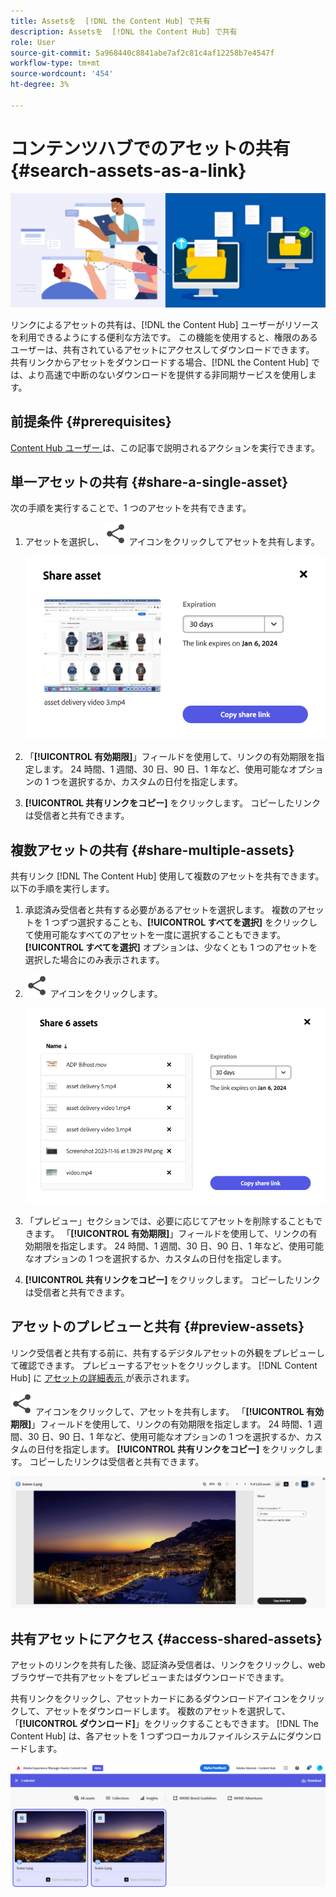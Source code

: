 ```yaml
---
title: Assetsを  [!DNL the Content Hub] で共有
description: Assetsを  [!DNL the Content Hub] で共有
role: User
source-git-commit: 5a968440c8841abe7af2c81c4af12258b7e4547f
workflow-type: tm+mt
source-wordcount: '454'
ht-degree: 3%

---
```



# コンテンツハブでのアセットの共有 {#search-assets-as-a-link}

![ アセットを共有のバナー画像 ](assets/share-assets-banner.png)

リンクによるアセットの共有は、[!DNL the Content Hub] ユーザーがリソースを利用できるようにする便利な方法です。 この機能を使用すると、権限のあるユーザーは、共有されているアセットにアクセスしてダウンロードできます。 共有リンクからアセットをダウンロードする場合、[!DNL the Content Hub] では、より高速で中断のないダウンロードを提供する非同期サービスを使用します。

## 前提条件 {#prerequisites}

[Content Hub ユーザー ](deploy-content-hub.md#onboard-content-hub-users) は、この記事で説明されるアクションを実行できます。

## 単一アセットの共有 {#share-a-single-asset}

次の手順を実行することで、1 つのアセットを共有できます。

1. アセットを選択し、![ 共有アイコン ](assets/share.svg) アイコンをクリックしてアセットを共有します。

   ![ 単一アセットの共有 ](assets/sharing-single-asset.png)

1. 「**[!UICONTROL 有効期限]**」フィールドを使用して、リンクの有効期限を指定します。 24 時間、1 週間、30 日、90 日、1 年など、使用可能なオプションの 1 つを選択するか、カスタムの日付を指定します。

1. **[!UICONTROL 共有リンクをコピー]** をクリックします。 コピーしたリンクは受信者と共有できます。

## 複数アセットの共有 {#share-multiple-assets}

共有リンク [!DNL The Content Hub] 使用して複数のアセットを共有できます。 以下の手順を実行します。

1. 承認済み受信者と共有する必要があるアセットを選択します。 複数のアセットを 1 つずつ選択することも、**[!UICONTROL すべてを選択]** をクリックして使用可能なすべてのアセットを一度に選択することもできます。 **[!UICONTROL すべてを選択]** オプションは、少なくとも 1 つのアセットを選択した場合にのみ表示されます。

1. ![ 共有アイコン ](assets/share.svg) アイコンをクリックします。

   ![ 複数アセットの共有 ](assets/sharing-multiple-assets.png)

1. 「プレビュー」セクションでは、必要に応じてアセットを削除することもできます。 「**[!UICONTROL 有効期限]**」フィールドを使用して、リンクの有効期限を指定します。 24 時間、1 週間、30 日、90 日、1 年など、使用可能なオプションの 1 つを選択するか、カスタムの日付を指定します。

1. **[!UICONTROL 共有リンクをコピー]** をクリックします。 コピーしたリンクは受信者と共有できます。

## アセットのプレビューと共有 {#preview-assets}

リンク受信者と共有する前に、共有するデジタルアセットの外観をプレビューして確認できます。 プレビューするアセットをクリックします。 [!DNL Content Hub] に [ アセットの詳細表示 ](asset-properties-content-hub.md) が表示されます。

![ 共有アイコン ](assets/share.svg) アイコンをクリックして、アセットを共有します。 「**[!UICONTROL 有効期限]**」フィールドを使用して、リンクの有効期限を指定します。 24 時間、1 週間、30 日、90 日、1 年など、使用可能なオプションの 1 つを選択するか、カスタムの日付を指定します。 **[!UICONTROL 共有リンクをコピー]** をクリックします。 コピーしたリンクは受信者と共有できます。

![Content Hubでのアセットのプレビュー ](assets/preview-assets-content-hub.png)

## 共有アセットにアクセス {#access-shared-assets}

アセットのリンクを共有した後、認証済み受信者は、リンクをクリックし、web ブラウザーで共有アセットをプレビューまたはダウンロードできます。

共有リンクをクリックし、アセットカードにあるダウンロードアイコンをクリックして、アセットをダウンロードします。  複数のアセットを選択して、「**[!UICONTROL ダウンロード]**」をクリックすることもできます。<!--You can either download original assets or Original+Renditions of an asset.--> [!DNL The Content Hub] は、各アセットを 1 つずつローカルファイルシステムにダウンロードします。

![ 共有リンクへのアクセス ](assets/content-hub-access-shared-links.png)




